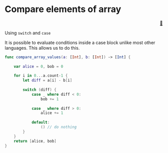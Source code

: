 # Compare elements of array

<div style="text-align: right"> <a href="javascript:history.back()">🏡</a>
</div>

Using `switch` and `case`

It is possible to evaluate conditions inside a case block unlike most other languages. This allows us to do this.

```swift
func compare_array_values(a: [Int], b: [Int]) -> [Int] {
    
    var alice = 0, bob = 0
    
    for i in 0...a.count-1 {
        let diff = a[i] - b[i]
        
        switch (diff) {
            case _ where diff < 0:
                bob += 1
                
            case _ where diff > 0:
                alice += 1
                
            default:
                () // do nothing
        }
    }
    return [alice, bob]
}
```